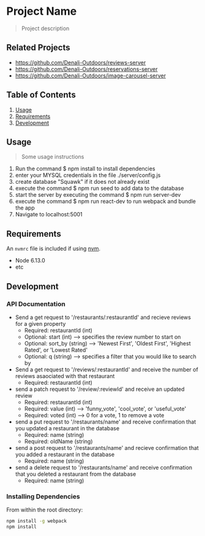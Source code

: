 # Project Name

> Project description

## Related Projects
  - https://github.com/Denali-Outdoors/reviews-server
  - https://github.com/Denali-Outdoors/reservations-server
  - https://github.com/Denali-Outdoors/image-carousel-server

## Table of Contents

1. [Usage](#Usage)
1. [Requirements](#requirements)
1. [Development](#development)

## Usage

> Some usage instructions
1. Run the command $ npm install to install dependencies
2. enter your MYSQL credentials in the file ./server/config.js
3. create database "Squawk" if it does not already exist
4. execute the command $ npm run seed to add data to the database
5. start the server by executing the command $ npm run server-dev
6. execute the command $ npm run react-dev to run webpack and bundle the app
7. Navigate to localhost:5001

## Requirements

An `nvmrc` file is included if using [nvm](https://github.com/creationix/nvm).

- Node 6.13.0
- etc

## Development

### API Documentation
- Send a get request to '/restaurants/:restaurantId' and recieve reviews for a given property
  - Required: restaurantId (int)
  - Optional: start (int) --> specifies the review number to start on
  - Optional: sort_by (string) --> 'Newest First', 'Oldest First', 'Highest Rated', or 'Lowest Rated'
  - Optional: q (string) --> specifies a filter that you would like to search by
- Send a get request to '/reviews/:restaurantId' and receive the number of reviews asaociated with that restaurant
  - Required: restaurantId (int)
- send a patch request to '/review/:reviewId' and receive an updated review
  - Required: restaurantId (int)
  - Required: value (int) --> 'funny_vote', 'cool_vote', or 'useful_vote'
  - Required: voted (int) --> 0 for a vote, 1 to remove a vote
- send a put request to '/restaurants/name' and receive confirmation that you updated a restaurant in the database
  - Required: name (string)
  - Required: oldName (string)
- send a post request to '/restaurants/name' and recieve confirmation that you added a restaurant in the database
  - Required: name (string)
- send a delete request to '/restaurants/name' and receive confirmation that you deleted a restaurant from the database
  - Required: name (string)


### Installing Dependencies

From within the root directory:

```sh
npm install -g webpack
npm install
```

